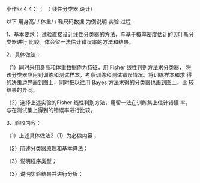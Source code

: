 小作业 4 4： ： （ 线性分类器 设计）

以下 用身高/ / 体重/ / 鞋尺码数据 为例说明 实验 过程

1、基本要求：
试验直接设计线性分类器的方法，与基于概率密度估计的贝叶斯分类器进行
比较。体会留一法估计错误率的方法和结果。

2、具体做法：

（1）同时采用身高和体重数据作为特征，用 Fisher 线性判别方法求分类器，
将该分类器应用到训练和测试样本，考察训练和测试错误情况。将训练样本和求
得的决策边界画到图上，同时把以往用 Bayes 方法求得的分类器也画到图上，比
较结果的异同。

（2）选择上述实验的Fisher 线性判别方法，用留一法在训练集上估计错误
率，与在测试集上得到的错误率进行比较。

3、验收内容：

（1）上述具体做法2（1）为必做内容；

（2）简述分类器原理和基本算法；

（3）说明程序类型；

（3）说明实验结果并进行分析；